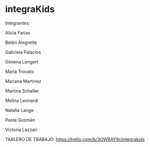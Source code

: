 # integraKids

Integrantes:

Alicia Farias

Belén Alegrette

Gabriela Palacios

Gimena Lengert

Maria Trovato

Mariana Martinez

Martina Schaller

Melina Leonardi

Natalia Lange

Paola Guzmán

Victoria Lazzari

TABLERO DE TRABAJO: https://trello.com/b/3OWBAY9r/integrakids
